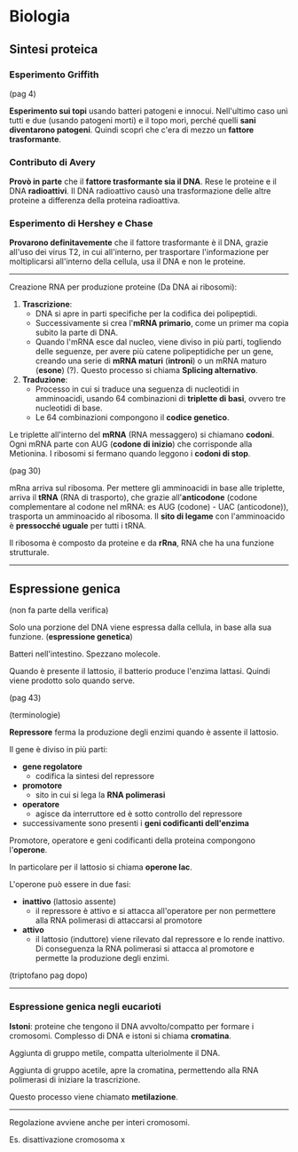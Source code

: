 # Biologia
## Sintesi proteica

### Esperimento Griffith

(pag 4)

**Esperimento sui topi** usando batteri patogeni e innocui. Nell'ultimo caso unì tutti e due (usando patogeni morti) e il topo morì, perché quelli **sani diventarono patogeni**. Quindi scoprì che c'era di mezzo un **fattore trasformante**.

### Contributo di Avery

**Provò in parte** che il **fattore trasformante sia il DNA**. Rese le proteine e il DNA **radioattivi**. Il DNA radioattivo causò una trasformazione delle altre proteine a differenza della proteina radioattiva.

### Esperimento di Hershey e Chase

**Provarono definitavemente** che il fattore trasformante è il DNA, grazie all'uso dei virus T2, in cui all'interno, per trasportare l'informazione per moltiplicarsi all'interno della cellula, usa il DNA e non le proteine.

---

Creazione RNA per produzione proteine (Da DNA ai ribosomi):
1. **Trascrizione**:
    - DNA si apre in parti specifiche per la codifica dei polipeptidi.
    - Successivamente si crea l'**mRNA primario**, come un primer ma copia subito la parte di DNA.
    - Quando l'mRNA esce dal nucleo, viene diviso in più parti, togliendo delle seguenze, per avere più catene polipeptidiche per un gene, creando una serie di **mRNA maturi** (**introni**) o un mRNA maturo (**esone**) (?). Questo processo si chiama **Splicing alternativo**.
2. **Traduzione**:
    - Processo in cui si traduce una seguenza di nucleotidi in amminoacidi, usando 64 combinazioni di **triplette di basi**, ovvero tre nucleotidi di base.
    - Le 64 combinazioni compongono il **codice genetico**.

Le triplette all'interno del **mRNA** (RNA messaggero) si chiamano **codoni**. Ogni mRNA parte con AUG (**codone di inizio**) che corrisponde alla Metionina. I ribosomi si fermano quando leggono i **codoni di stop**. 

(pag 30)

mRna arriva sul ribosoma. Per mettere gli amminoacidi in base alle triplette, arriva il **tRNA** (RNA di trasporto), che grazie all'**anticodone** (codone complementare al codone nel mRNA: es AUG (codone) - UAC (anticodone)), trasporta un amminoacido al ribosoma. Il **sito di legame** con l'amminoacido è **pressocché uguale** per tutti i tRNA.

Il ribosoma è composto da proteine e da **rRna**, RNA che ha una funzione strutturale.

---

## Espressione genica

(non fa parte della verifica)

Solo una porzione del DNA viene espressa dalla cellula, in base alla sua funzione. (**espressione genetica**)

Batteri nell'intestino. Spezzano molecole.

Quando è presente il lattosio, il batterio produce l'enzima lattasi. Quindi viene prodotto solo quando serve.

(pag 43)

(terminologie)

**Repressore** ferma la produzione degli enzimi quando è assente il lattosio.

Il gene è diviso in più parti:
- **gene regolatore**
  - codifica la sintesi del repressore
- **promotore**
  - sito in cui si lega la **RNA polimerasi**
- **operatore**
  - agisce da interruttore ed è sotto controllo del repressore
- successivamente sono presenti i **geni codificanti dell'enzima**

Promotore, operatore e geni codificanti della proteina compongono l'**operone**.

In particolare per il lattosio si chiama **operone lac**.

L'operone può essere in due fasi:
- **inattivo** (lattosio assente)
  - il repressore è attivo e si attacca all'operatore per non permettere alla RNA polimerasi di attaccarsi al promotore
- **attivo**
  - il lattosio (induttore) viene rilevato dal repressore e lo rende inattivo. Di conseguenza la RNA polimerasi si attacca al promotore e permette la produzione degli enzimi.

(triptofano pag dopo)

---

### Espressione genica negli eucarioti

**Istoni**: proteine che tengono il DNA avvolto/compatto per formare i cromosomi. Complesso di DNA e istoni si chiama **cromatina**.

Aggiunta di gruppo metile, compatta ulteriolmente il DNA.

Aggiunta di gruppo acetile, apre la cromatina, permettendo alla RNA polimerasi di iniziare la trascrizione.

Questo processo viene chiamato **metilazione**.

---

Regolazione avviene anche per interi cromosomi.

Es. disattivazione cromosoma x


